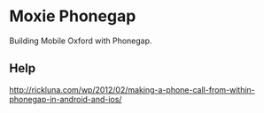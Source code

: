 Moxie Phonegap
==============

Building Mobile Oxford with Phonegap.


Help
----

http://rickluna.com/wp/2012/02/making-a-phone-call-from-within-phonegap-in-android-and-ios/

